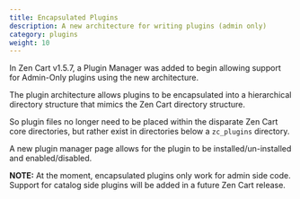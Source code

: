 ```yaml
---
title: Encapsulated Plugins
description: A new architecture for writing plugins (admin only)
category: plugins
weight: 10
---
```


In Zen Cart v1.5.7,  a Plugin Manager was added to begin allowing support for Admin-Only plugins using the new architecture.

The plugin architecture allows plugins to be encapsulated into a hierarchical directory structure
that mimics the Zen Cart directory structure. 

So plugin files no longer need to be placed within the disparate Zen Cart core directories, 
but rather exist in directories below a `zc_plugins` directory.

A new plugin manager page allows for the plugin to be installed/un-installed and enabled/disabled.

**NOTE:** At the moment, encapsulated plugins only work for admin side code. Support for catalog side plugins will be added in a future Zen Cart release. 


